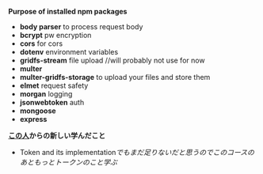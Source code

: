 **Purpose of installed npm packages**
- **body parser** to process request body 
- **bcrypt** pw encryption
- **cors** for cors
- **dotenv** environment variables
- **gridfs-stream** file upload //will probably not use for now
- **multer** 
- **multer-gridfs-storage** to upload your files and store them
- **elmet** request safety
- **morgan** logging
- **jsonwebtoken** auth
- **mongoose**
- **express**

 **[この人](https://www.youtube.com/watch?v=K8YELRmUb5o)からの新しい学んだこと** 
- Token and its implementation*でもまだ足りないだと思うのでこのコースのあともっとトークンのこと学ぶ*
